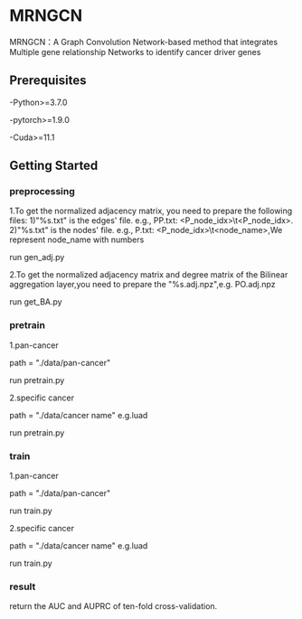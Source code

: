 # MRNGCN
MRNGCN：A Graph Convolution Network-based method that integrates Multiple gene relationship Networks to identify cancer driver genes

## Prerequisites
-Python>=3.7.0

-pytorch>=1.9.0

-Cuda>=11.1

## Getting Started
### preprocessing
1.To get the normalized adjacency matrix, you need to prepare the following files:
1)"%s.txt" is the edges' file. e.g., PP.txt: <P_node_idx>\t<P_node_idx>.
2)"%s.txt" is the nodes' file. e.g., P.txt: <P_node_idx>\t<node_name>,We represent node_name with numbers

run gen_adj.py

2.To get the normalized adjacency matrix and degree matrix of the Bilinear aggregation layer,you need to prepare the "%s.adj.npz",e.g. PO.adj.npz

run get_BA.py

### pretrain
1.pan-cancer

path = "./data/pan-cancer"

run pretrain.py

2.specific cancer

path = "./data/cancer name" e.g.luad

run pretrain.py

### train
1.pan-cancer

path = "./data/pan-cancer"

run train.py

2.specific cancer

path = "./data/cancer name" e.g.luad

run train.py

### result
return the AUC and AUPRC of ten-fold cross-validation.